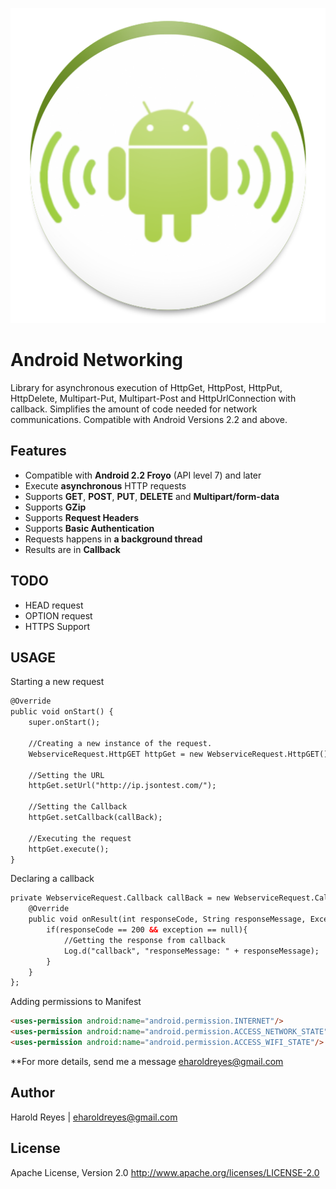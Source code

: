 ![alt text](https://raw.githubusercontent.com/eharoldreyes/Android-Networking/master/ic_launcher-web.png "Android-Networking")

Android Networking
==================

Library for asynchronous execution of HttpGet, HttpPost, HttpPut, HttpDelete, Multipart-Put, Multipart-Post and HttpUrlConnection with callback. Simplifies the amount of code needed for network communications. Compatible with Android Versions 2.2 and above.

Features
---
- Compatible with **Android 2.2 Froyo** (API level 7) and later
- Execute **asynchronous** HTTP requests
- Supports **GET**, **POST**, **PUT**, **DELETE** and **Multipart/form-data**
- Supports **GZip**
- Supports **Request Headers**
- Supports **Basic Authentication**
- Requests happens in **a background thread**
- Results are in **Callback**

TODO
---
- HEAD request
- OPTION request
- HTTPS Support

USAGE
---
Starting a new request

````html
@Override
public void onStart() {
	super.onStart();

	//Creating a new instance of the request.
	WebserviceRequest.HttpGET httpGet = new WebserviceRequest.HttpGET(); 

	//Setting the URL 
	httpGet.setUrl("http://ip.jsontest.com/");

	//Setting the Callback
	httpGet.setCallback(callBack);

	//Executing the request
	httpGet.execute();
}

````

Declaring a callback

````html
private WebserviceRequest.Callback callBack = new WebserviceRequest.Callback() {
	@Override
	public void onResult(int responseCode, String responseMessage, Exception exception) {
		if(responseCode == 200 && exception == null){					
			//Getting the response from callback
			Log.d("callback", "responseMessage: " + responseMessage);   
		}				
	}				
};
````

Adding permissions to Manifest

````html
<uses-permission android:name="android.permission.INTERNET"/>
<uses-permission android:name="android.permission.ACCESS_NETWORK_STATE"/>
<uses-permission android:name="android.permission.ACCESS_WIFI_STATE"/>
```` 

**For more details, send me a message [eharoldreyes@gmail.com](mailto:eharoldreyes@gmail.com)

Author
------
Harold Reyes | eharoldreyes@gmail.com


License
------
Apache License, Version 2.0
http://www.apache.org/licenses/LICENSE-2.0

